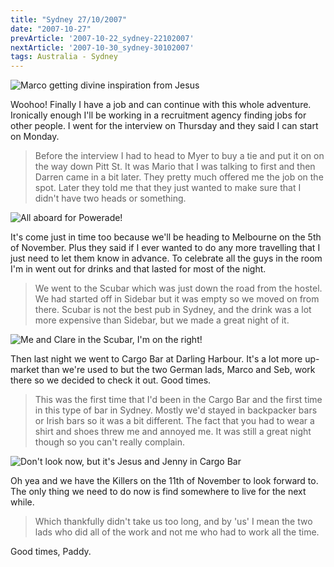 ```yaml
---
title: "Sydney 27/10/2007"
date: "2007-10-27"
prevArticle: '2007-10-22_sydney-22102007'
nextArticle: '2007-10-30_sydney-30102007'
tags: Australia - Sydney
---
```

![Marco getting divine inspiration from Jesus](/images/PA250173.JPG "Marco getting divine inspiration from Jesus")

Woohoo! Finally I have a job and can continue with this whole adventure. Ironically enough I'll be working in a recruitment agency finding jobs for other people. I went for the interview on Thursday and they said I can start on Monday.
> Before the interview I had to head to Myer to buy a tie and put it on on the way down Pitt St. It was Mario that I was talking to first and then Darren came in a bit later. They pretty much offered me the job on the spot. Later they told me that they just wanted to make sure that I didn't have two heads or something.

![All aboard for Powerade!](/images/PA260186.JPG "All aboard for Powerade!")

It's come just in time too because we'll be heading to Melbourne on the 5th of November. Plus they said if I ever wanted to do any more travelling that I just need to let them know in advance. To celebrate all the guys in the room I'm in went out for drinks and that lasted for most of the night.
> We went to the Scubar which was just down the road from the hostel. We had started off in Sidebar but it was empty so we moved on from there. Scubar is not the best pub in Sydney, and the drink was a lot more expensive than Sidebar, but we made a great night of it.

![Me and Clare in the Scubar, I'm on the right!](/images/PA260209.JPG "Me and Clare in the Scubar, I'm on the right!")

Then last night we went to Cargo Bar at Darling Harbour. It's a lot more up-market than we're used to but the two German lads, Marco and Seb, work there so we decided to check it out. Good times.
> This was the first time that I'd been in the Cargo Bar and the first time in this type of bar in Sydney. Mostly we'd stayed in backpacker bars or Irish bars so it was a bit different. The fact that you had to wear a shirt and shoes threw me and annoyed me. It was still a great night though so you can't really complain.

![Don't look now, but it's Jesus and Jenny in Cargo Bar](/images/PA270239.JPG "Don't look now, but it's Jesus and Jenny in Cargo Bar")

Oh yea and we have the Killers on the 11th of November to look forward to. The only thing we need to do now is find somewhere to live for the next while.
> Which thankfully didn't take us too long, and by 'us' I mean the two lads who did all of the work and not me who had to work all the time.


Good times,
Paddy.